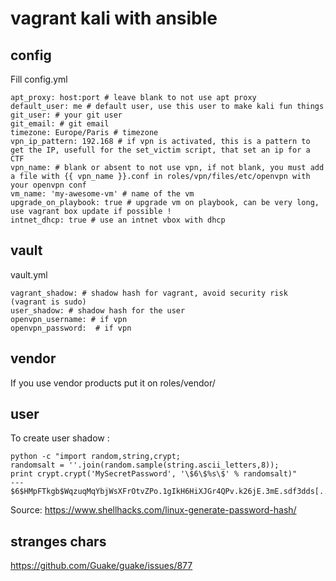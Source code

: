 # vagrant kali with ansible

## config

Fill config.yml

```
apt_proxy: host:port # leave blank to not use apt proxy
default_user: me # default user, use this user to make kali fun things
git_user: # your git user
git_email: # git email
timezone: Europe/Paris # timezone
vpn_ip_pattern: 192.168 # if vpn is activated, this is a pattern to get the IP, usefull for the set_victim script, that set an ip for a CTF
vpn_name: # blank or absent to not use vpn, if not blank, you must add a file with {{ vpn_name }}.conf in roles/vpn/files/etc/openvpn with your openvpn conf
vm_name: 'my-awesome-vm' # name of the vm
upgrade_on_playbook: true # upgrade vm on playbook, can be very long, use vagrant box update if possible !
intnet_dhcp: true # use an intnet vbox with dhcp
```

## vault

vault.yml
```
vagrant_shadow: # shadow hash for vagrant, avoid security risk (vagrant is sudo)
user_shadow: # shadow hash for the user
openvpn_username: # if vpn
openvpn_password:  # if vpn
```

## vendor

If you use vendor products put it on roles/vendor/


## user

To create user shadow : 

```
python -c "import random,string,crypt;
randomsalt = ''.join(random.sample(string.ascii_letters,8));
print crypt.crypt('MySecretPassword', '\$6\$%s\$' % randomsalt)"
---
$6$HMpFTkgb$WqzuqMqYbjWsXFrOtvZPo.1gIkH6HiXJGr4QPv.k26jE.3mE.sdf3dds[...]
```

Source: https://www.shellhacks.com/linux-generate-password-hash/

## stranges chars

https://github.com/Guake/guake/issues/877